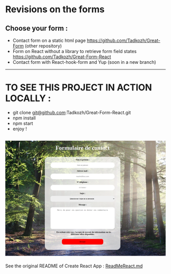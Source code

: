 # Revisions on the forms

## Choose your form :

+ Contact form on a static html page
https://github.com/Tadkozh/Great-Form (other repository)
+ Form on React without a library to retrieve form field states
https://github.com/Tadkozh/Great-Form-React
+ Contact form with React-hook-form and Yup
(soon in a new branch)
---
# TO SEE THIS PROJECT IN ACTION LOCALLY :
+ git clone git@github.com:Tadkozh/Great-Form-React.git
+ npm install
+ npm start
+ enjoy !

![Great-Form-React](src/img/CaptureFormulaire.png)
---
See the original README of Create React App : [ReadMeReact.md](./ReadMeReact.md)